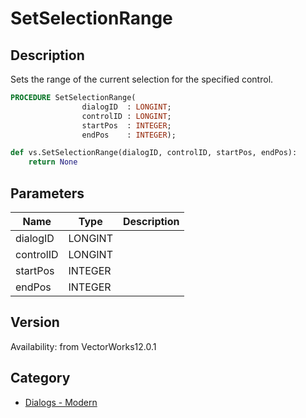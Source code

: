 # SetSelectionRange

## Description
Sets the range of the current selection for the specified control.

```pascal
PROCEDURE SetSelectionRange(
				dialogID  : LONGINT;
				controlID : LONGINT;
				startPos  : INTEGER;
				endPos    : INTEGER);
```

```python
def vs.SetSelectionRange(dialogID, controlID, startPos, endPos):
    return None
```

## Parameters
|Name|Type|Description|
|---|---|---|
|dialogID|LONGINT|   |
|controlID|LONGINT|   |
|startPos|INTEGER|   |
|endPos|INTEGER|   |

## Version
Availability: from VectorWorks12.0.1

## Category
* [Dialogs - Modern](../Categories/Dialogs%20-%20Modern.md)

